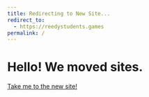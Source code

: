 ```yaml
---
title: Redirecting to New Site...
redirect_to:
  - https://reedystudents.games
permalink: /
---
```

# Hello! We moved sites.
[Take me to the new site!](https://reedystudents.games "New Site")
